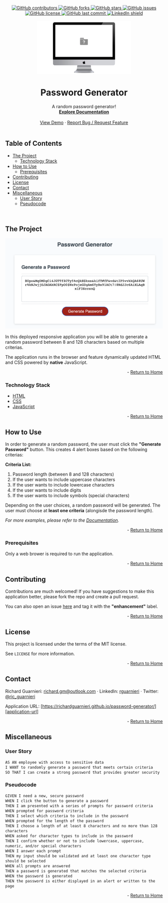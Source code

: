 <!-- This template was created following The Markdown Guide - https://www.markdownguide.org/ -->

<!-- If you are editing this README.md on VS Code, please highlight and replace the following keywords enclosed in backticks (``) using:
* MacOS: CMD + Shift + L
* Windows: CRTL + Shift + L

GitHub Username: `richardguarnieri`
GitHub Repository: `password-generator`
Your Name: `Richard Guarnieri`
Email: `richard.gm@outlook.com`
LinkedIn Username: `rguarnieri`
Twitter Username: `ric_guarnieri`
Project Title: `Password Generator`
Project Description: `A random password generator!`
-->

<!-- Please also update the following links -->
[logo]: ./img/logo.png
[application-image]: ./img/app-image.png
[application-url]: https://richardguarnieri.github.io/password-generator/

<div id="home"><div> 

<!-- Badges / Shields -->
<!-- These were created using https://shields.io/ - feel free to replace / create yours by modifying links below: -->

<div align="center">
    <a href="https://github.com/richardguarnieri/password-generator/graphs/contributors">
        <img alt="GitHub contributors" src="https://img.shields.io/github/contributors/richardguarnieri/password-generator?style=for-the-badge">
    <a>
     <a href="https://github.com/richardguarnieri/password-generator/network/members">
        <img alt="GitHub forks" src="https://img.shields.io/github/forks/richardguarnieri/password-generator?style=for-the-badge">
    <a>
     <a href="https://github.com/richardguarnieri/password-generator/stargazers">
        <img alt="GitHub stars" src="https://img.shields.io/github/stars/richardguarnieri/password-generator?style=for-the-badge">
    <a>
     <a href="https://github.com/richardguarnieri/password-generator/issues">
        <img alt="GitHub issues" src="https://img.shields.io/github/issues/richardguarnieri/password-generator?style=for-the-badge">
    <a>
     <a href="https://github.com/richardguarnieri/password-generator/blob/main/LICENSE">
        <img alt="GitHub license" src="https://img.shields.io/github/license/richardguarnieri/password-generator?label=license&style=for-the-badge">
    <a>
     <a href="https://github.com/richardguarnieri/password-generator/commits/main">
        <img alt="GitHub last commit" src="https://img.shields.io/github/last-commit/richardguarnieri/password-generator?style=for-the-badge">
    <a>
    <a href="https://www.linkedin.com/in/rguarnieri/">
        <img alt="LinkedIn shield" src="https://img.shields.io/badge/-LinkedIn-black.svg?style=for-the-badge&logo=linkedin&colorB=555">
    <a>
</div>
<br>


<!-- Header -->

<div align="center">
    <a href="https://github.com/richardguarnieri/password-generator">
        <img src="./img/logo.png" alt="Logo" width="300" height="auto">
    </a>
    <h1 align="center">Password Generator</h1>
    <div>
        A random password generator!
        <br>
        <a href="https://github.com/richardguarnieri/password-generator">
            <strong>Explore Documentation</strong>
        </a>
        <br>
        <br>
        <a href="https://github.com/richardguarnieri/password-generator">View Demo</a>
        ·
        <a href="https://github.com/richardguarnieri/password-generator/issues">Report Bug / Request Feature</a>
    </div>
</div>
<br>


<!-- Table of Contents -->
## Table of Contents

* [The Project](#the-project)
    * [Technology Stack](#technology-stack)
* [How to Use](#how-to-use)
    * [Prerequisites](#prerequisites)
* [Contributing](#contributing)
* [License](#license)
* [Contact](#handshake-contact)
* [Miscellaneous](#miscellaneous)
    * [User Story](#user-story)
    * [Pseudocode](#pseudocode)
<br>


<!-- The Project -->
## The Project

[![Application Image][application-image]][application-url]

In this deployed responsive application you will be able to generate a random password between 8 and 128 characters based on multiple criterias.

The application runs in the browser and feature dynamically updated HTML and CSS powered by **native** JavaScript.

<p align="right"> - <a href="#home">Return to Home</a></p>

### Technology Stack

* [HTML](https://html.spec.whatwg.org/)
* [CSS](https://www.w3.org/TR/CSS/#css)
* [JavaScript](https://www.ecma-international.org/publications-and-standards/standards/ecma-262/)

<p align="right"> - <a href="#home">Return to Home</a></p>


<!-- How to Use -->
## How to Use

In order to generate a random password, the user must click the **"Generate Password"** button. This creates 4 alert boxes based on the following criterias:

**Criteria List:**
1. Password length (between 8 and 128 characters)
1. If the user wants to include uppercase characters
1. If the user wants to include lowercase characters
1. If the user wants to include digits
1. If the user wants to include symbols (special characters)

Depending on the user choices, a random password will be generated. The user must choose at **least one criteria** (alongisde the password length).

_For more examples, please refer to the [Documentation][documentation-url]._

<p align="right"> - <a href="#home">Return to Home</a></p>

### Prerequisites

Only a web brower is required to run the application.

<p align="right"> - <a href="#home">Return to Home</a></p>


<!-- Contribuiting -->
## Contributing

Contributions are much welcomed! If you have suggestions to make this application better, please fork the repo and create a pull request. 

You can also open an issue [here][github-issues-url] and tag it with the **"enhancement"** label.

<p align="right"> - <a href="#home">Return to Home</a></p>


<!-- License -->
## License

This project is licensed under the terms of the MIT license. 

See `LICENSE` for more information.

<p align="right"> - <a href="#home">Return to Home</a></p>


<!-- Contact -->
## Contact

Richard Guarnieri: richard.gm@outlook.com · LinkedIn: [rguarnieri][linkedin-url] · Twitter: [@ric_guarnieri][twitter-url]

Application URL: [https://richardguarnieri.github.io/password-generator/][application-url]

<p align="right"> - <a href="#home">Return to Home</a></p>


<!-- Miscellaneous -->
## Miscellaneous
### User Story
```
AS AN employee with access to sensitive data
I WANT to randomly generate a password that meets certain criteria
SO THAT I can create a strong password that provides greater security
```
### Pseudocode
```
GIVEN I need a new, secure password
WHEN I click the button to generate a password
THEN I am presented with a series of prompts for password criteria
WHEN prompted for password criteria
THEN I select which criteria to include in the password
WHEN prompted for the length of the password
THEN I choose a length of at least 8 characters and no more than 128 characters
WHEN asked for character types to include in the password
THEN I confirm whether or not to include lowercase, uppercase, numeric, and/or special characters
WHEN I answer each prompt
THEN my input should be validated and at least one character type should be selected
WHEN all prompts are answered
THEN a password is generated that matches the selected criteria
WHEN the password is generated
THEN the password is either displayed in an alert or written to the page
```

<p align="right"> - <a href="#home">Return to Home</a></p>


<!-- References, Links and Images -->
<!-- Badges / Shields Styles -->
[github-contributors-shield]: https://img.shields.io/github/contributors/richardguarnieri/password-generator?style=for-the-badge
[github-forks-shield]: https://img.shields.io/github/forks/richardguarnieri/password-generator?style=for-the-badge
[github-stars-shield]: https://img.shields.io/github/stars/richardguarnieri/password-generator?style=for-the-badge
[github-issues-shield]: https://img.shields.io/github/issues/richardguarnieri/password-generator?style=for-the-badge
[github-license-shield]: https://img.shields.io/github/license/richardguarnieri/password-generator?style=for-the-badge
[github-last-commit-shield]: https://img.shields.io/github/last-commit/richardguarnieri/password-generator?style=for-the-badge
[linkedin-shield]: https://img.shields.io/badge/-LinkedIn-black.svg?style=for-the-badge&logo=linkedin&colorB=555

<!-- Badges / Shields URL -->
[github-contributors-url]: https://github.com/richardguarnieri/password-generator/graphs/contributors
[github-forks-url]: https://github.com/richardguarnieri/password-generator/network/members
[github-stars-url]: https://github.com/richardguarnieri/password-generator/stargazers
[github-issues-url]: https://github.com/richardguarnieri/password-generator/issues
[github-license-url]: https://github.com/richardguarnieri/password-generator/blob/main/LICENSE
[linkedin-url]: https://linkedin.com/in/rguarnieri

<!-- Non Badge / Shield Reference Links -->
[documentation-url]: https://github.com/richardguarnieri/password-generator
[twitter-url]: https://twitter.com/ric_guarnieri